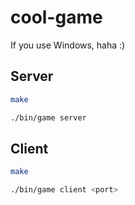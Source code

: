 # cool-game
If you use Windows, haha :)

## Server
```bash
make
```
```bash
./bin/game server
```

## Client
```bash
make
```
```bash
./bin/game client <port>
```
